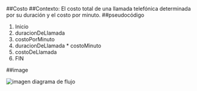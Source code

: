 ##Costo 
##Contexto:
El costo total de una llamada telefónica determinada por su duración y el costo por minuto.
##pseudocódigo
1. 	Inicio
2. 	duracionDeLlamada
3. 	costoPorMinuto
4.	duracionDeLlamada * costoMinuto
5.	costoDeLlamada
6.	FIN

##image

![imagen diagrama de flujo]()
